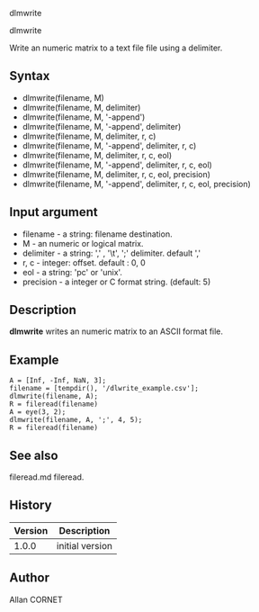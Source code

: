 



dlmwrite


dlmwrite

Write an numeric matrix to a text file file using a delimiter.

## Syntax

- dlmwrite(filename, M)
- dlmwrite(filename, M, delimiter)
- dlmwrite(filename, M, '-append')
- dlmwrite(filename, M, '-append', delimiter)
- dlmwrite(filename, M, delimiter, r, c)
- dlmwrite(filename, M, '-append', delimiter, r, c)
- dlmwrite(filename, M, delimiter, r, c, eol)
- dlmwrite(filename, M, '-append', delimiter, r, c, eol)
- dlmwrite(filename, M, delimiter, r, c, eol, precision)
- dlmwrite(filename, M, '-append', delimiter, r, c, eol, precision)

## Input argument

 - filename - a string: filename destination.
 - M - an numeric or logical matrix.
 - delimiter - a string: ',' , '\t', ';' delimiter. default ','
 - r, c - integer: offset. default : 0, 0
 - eol - a string: 'pc' or 'unix'.
 - precision - a integer or C format string. (default: 5)

## Description


  <p><b>dlmwrite</b> writes an numeric matrix to an ASCII format file.</p>


## Example

```Nelson
A = [Inf, -Inf, NaN, 3];
filename = [tempdir(), '/dlwrite_example.csv'];
dlmwrite(filename, A);
R = fileread(filename)
A = eye(3, 2);
dlmwrite(filename, A, ';', 4, 5);
R = fileread(filename)
```

## See also

fileread.md fileread.
## History

|Version|Description|
|------|------|
|1.0.0|initial version|


## Author

Allan CORNET



